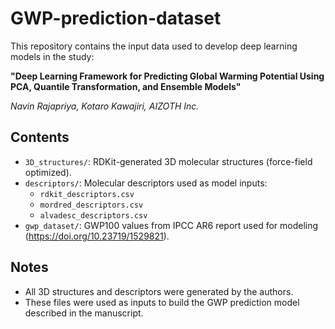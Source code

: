 # GWP-prediction-dataset

This repository contains the input data used to develop deep learning models in the study:

**"Deep Learning Framework for Predicting Global Warming Potential Using PCA, Quantile Transformation, and Ensemble Models"** 

*Navin Rajapriya, Kotaro Kawajiri, AIZOTH Inc.*

## Contents

- `3D_structures/`: RDKit-generated 3D molecular structures (force-field optimized).
- `descriptors/`: Molecular descriptors used as model inputs:
  - `rdkit_descriptors.csv`
  - `mordred_descriptors.csv`
  - `alvadesc_descriptors.csv`
- `gwp_dataset/`: GWP100 values from IPCC AR6 report used for modeling (https://doi.org/10.23719/1529821).
  
## Notes

- All 3D structures and descriptors were generated by the authors.
- These files were used as inputs to build the GWP prediction model described in the manuscript.
